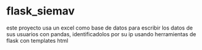 # flask_siemav
este proyecto usa un excel como base de datos para escribir los datos de sus usuarios con pandas, identificadolos por su ip usando herramientas de flask con templates html
